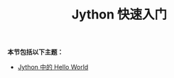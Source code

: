 ﻿---
title: Jython 快速入门
type: docs
weight: 10
url: /zh/java/quick-start-in-jython/
---
**本节包括以下主题：**

- [Jython 中的 Hello World](/cells/zh/java/hello-world-in-jython/)
